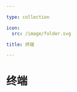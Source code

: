 ```yaml
---

type: collection

icon:
  src: /image/folder.svg

title: 终端

---
```


# 终端

<ShowBreadcrumb />

<ShowResources />
